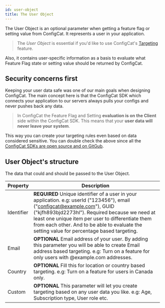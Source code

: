 ```yaml
---
id: user-object
title: The User Object
---
```

The User Object is an optional parameter when getting a feature flag or setting value from ConfigCat. It represents a user in your application. 

>The *User Object* is essential if you'd like to use ConfigCat's [Targeting](advanced/targeting.md) feature.

Also, it contains user-specific information as a basis to evaluate what Feature Flag state or setting value should be returned by ConfigCat.

## Security concerns first
Keeping your user data safe was one of our main goals when designing ConfigCat. The main concept here is that the ConfigCat SDK which connects your application to our servers always pulls your configs and never pushes back any data.

>In ConfigCat the Feature Flag and Setting **evaluation is on the Client** side within the ConfigCat SDK. This means that your **user data will never leave your system**. 

This way you can create your targeting rules even based on data considered sensitive.
You can double check the above since all the [ConfigCat SDKs are open source and on GitGub](https://github.com/configcat).

## User Object's structure

The data that could and should be passed to the User Object.

Property|Description
---|---
Identifier|**REQUIRED** Unique identifier of a user in your application. e.g: userId ("123456"), email ("configcat@example.com"), GUID ("kjfh893bjd2273hl"). Required because we need at least one unique item per user to differentiate them from each other. And to be able to evaluate the setting value for percentage based targeting.
Email|**OPTIONAL** Email address of your user. By adding this parameter you will be able to create Email address based targeting. e.g: Turn on a feature for only users with @example.com addresses.
Country|**OPTIONAL** Fill this for location or country based targeting. e.g: Turn on a feature for users in Canada only.
Custom|**OPTIONAL** This parameter will let you create targeting based on any user data you like. e.g: Age, Subscription type, User role etc.